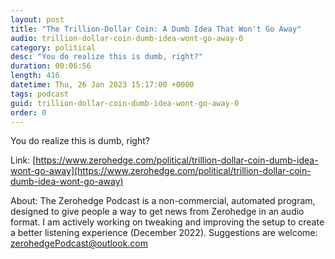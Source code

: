```yaml
---
layout: post
title: "The Trillion-Dollar Coin: A Dumb Idea That Won't Go Away"
audio: trillion-dollar-coin-dumb-idea-wont-go-away-0
category: political
desc: "You do realize this is dumb, right?"
duration: 00:06:56
length: 416
datetime: Thu, 26 Jan 2023 15:17:00 +0000
tags: podcast
guid: trillion-dollar-coin-dumb-idea-wont-go-away-0
order: 0
---
```

You do realize this is dumb, right?

Link: [https://www.zerohedge.com/political/trillion-dollar-coin-dumb-idea-wont-go-away](https://www.zerohedge.com/political/trillion-dollar-coin-dumb-idea-wont-go-away)

About: The Zerohedge Podcast is a non-commercial, automated program, designed to give people a way to get news from Zerohedge in an audio format.  I am actively working on tweaking and improving the setup to create a better listening experience (December 2022).  Suggestions are welcome: [zerohedgePodcast@outlook.com](mailto:zerohedgePodcast@outlook.com)